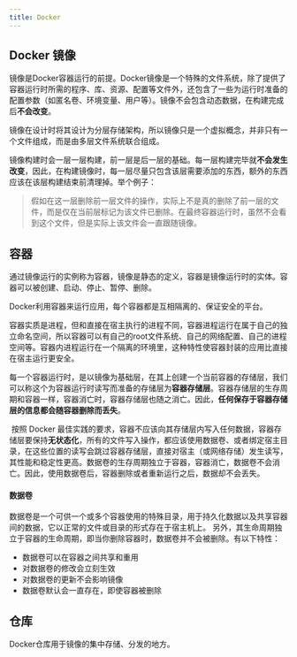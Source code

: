 ```yaml
---
title: Docker
---
```

## Docker 镜像

​	镜像是Docker容器运行的前提。Docker镜像是一个特殊的文件系统，除了提供了容器运行时所需的程序、库、资源、配置等文件外，还包含了一些为运行时准备的配置参数（如匿名卷、环境变量、用户等）。镜像不会包含动态数据，在构建完成后**不会改变**。

​	镜像在设计时将其设计为分层存储架构，所以镜像只是一个虚拟概念，并非只有一个文件组成，而是由多层文件系统联合组成。

​	镜像构建时会一层一层构建，前一层是后一层的基础。每一层构建完毕就**不会发生改变**，因此，在构建镜像时，每一层尽量只包含该层需要添加的东西，额外的东西应该在该层构建结束前清理掉。举个例子：

> 假如在这一层删除前一层文件的操作，实际上不是真的删除了前一层的文件，而是仅在当前层标记为该文件已删除。在最终容器运行时，虽然不会看到这个文件，但是实际上该文件会一直跟随镜像。

## 容器

​	通过镜像运行的实例称为容器，镜像是静态的定义，容器是镜像运行时的实体。容器可以被创建、启动、停止、暂停、删除。

​	Docker利用容器来运行应用，每个容器都是互相隔离的、保证安全的平台。

​	容器实质是进程，但和直接在宿主执行的进程不同，容器进程运行在属于自己的独立命名空间，所以容器可以有自己的root文件系统、自己的网络配置、自己的进程空间等。容器内进程运行在一个隔离的环境里，这种特性使容器封装的应用比直接在宿主运行更安全。

​	每一个容器运行时，是以镜像为基础层，在其上创建一个当前容器的存储层，我们可以称这个为容器运行时读写而准备的存储层为**容器存储层**。容器存储层的生存周期和容器一样，容器消亡时，容器存储层也随之消亡。因此，**任何保存于容器存储层的信息都会随容器删除而丢失**。

​	按照 Docker 最佳实践的要求，容器不应该向其存储层内写入任何数据，容器存储层要保持**无状态化**，所有的文件写入操作，都应该使用数据卷、或者绑定宿主目录，在这些位置的读写会跳过容器存储层，直接对宿主（或网络存储）发生读写，其性能和稳定性更高。数据卷的生存周期独立于容器，容器消亡，数据卷不会消亡。因此，使用数据卷后，容器删除或者重新运行之后，数据却不会丢失。

#### 数据卷

​	数据卷是一个可供一个或多个容器使用的特殊目录，用于持久化数据以及共享容器间的数据，它以正常的文件或目录的形式存在于宿主机上。 另外，其生命周期独立于容器的生命周期，即当你删除容器时，数据卷并不会被删除。有以下特性：		

- 数据卷可以在容器之间共享和重用
- 对数据卷的修改会立刻生效
- 对数据卷的更新不会影响镜像
- 数据卷默认会一直存在，即使容器被删除

## 仓库

Docker仓库用于镜像的集中存储、分发的地方。





